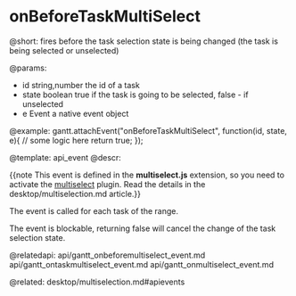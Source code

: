 onBeforeTaskMultiSelect
=============

@short:
	fires before the task selection state is being changed (the task is being selected or unselected)

@params:
- id			string,number 		the id of a task
- state 		boolean				true if the task is going to be selected, false - if unselected
- e 			Event				a native event object


@example:
gantt.attachEvent("onBeforeTaskMultiSelect", function(id, state, e){
	// some logic here
     return true;
});


@template:	api_event
@descr:

{{note This event is defined in the **multiselect.js** extension, so you need to activate the [multiselect](desktop/extensions_list.md#multitaskselection) plugin. Read the details in the desktop/multiselection.md article.}}




The event is called for each task of the range.

The event is blockable, returning false will cancel the change of the task selection state.

@relatedapi:
api/gantt_onbeforemultiselect_event.md
api/gantt_ontaskmultiselect_event.md
api/gantt_onmultiselect_event.md

@related:
desktop/multiselection.md#apievents
